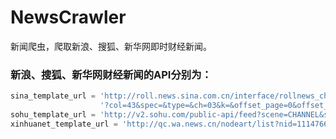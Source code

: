 # NewsCrawler
新闻爬虫，爬取新浪、搜狐、新华网即时财经新闻。

### 新浪、搜狐、新华网财经新闻的API分别为：
```python
sina_template_url = 'http://roll.news.sina.com.cn/interface/rollnews_ch_out_interface.php' \
                    '?col=43&spec=&type=&ch=03&k=&offset_page=0&offset_num=0&num={}&asc=&page=1&r=0.{}'
sohu_template_url = 'http://v2.sohu.com/public-api/feed?scene=CHANNEL&sceneId=15&page=1&size={}'
xinhuanet_template_url = 'http://qc.wa.news.cn/nodeart/list?nid=11147664&pgnum={}&cnt={}&tp=1&orderby=1'
```
